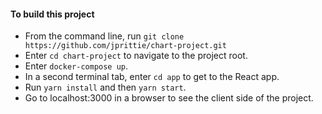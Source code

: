 
#### To build this project

* From the command line, run `git clone https://github.com/jprittie/chart-project.git`
* Enter `cd chart-project` to navigate to the project root.
* Enter `docker-compose up`.
* In a second terminal tab, enter `cd app` to get to the React app.
* Run `yarn install` and then `yarn start`.
* Go to localhost:3000 in a browser to see the client side of the project.
